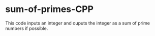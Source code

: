 # sum-of-primes-CPP
This code inputs an integer and ouputs the integer as a sum of prime numbers if possible.
